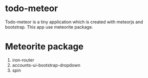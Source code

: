 todo-meteor
===========
Todo-meteor is a tiny application which is created with meteorjs and bootstrap.
This app use meteorite package.

Meteorite package
=================
1. iron-router
2. accounts-ui-bootstrap-dropdown
3. spin
